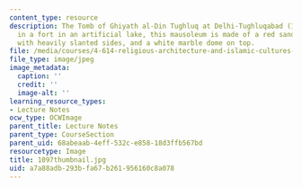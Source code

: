 ```yaml
---
content_type: resource
description: The Tomb of Ghiyath al-Din Tughluq at Delhi-Tughluqabad (1325). Built
  in a fort in an artificial lake, this mausoleum is made of a red sandstone cube,
  with heavily slanted sides, and a white marble dome on top.
file: /media/courses/4-614-religious-architecture-and-islamic-cultures-fall-2002/a7a88adb293bfa67b261956160c8a078_1097thumbnail.jpg
file_type: image/jpeg
image_metadata:
  caption: ''
  credit: ''
  image-alt: ''
learning_resource_types:
- Lecture Notes
ocw_type: OCWImage
parent_title: Lecture Notes
parent_type: CourseSection
parent_uid: 68abeaab-4eff-532c-e858-18d3ffb567bd
resourcetype: Image
title: 1097thumbnail.jpg
uid: a7a88adb-293b-fa67-b261-956160c8a078
---
```

